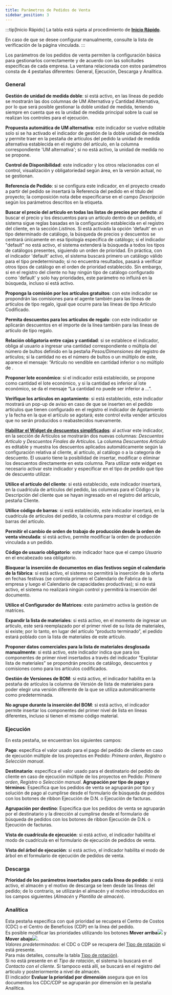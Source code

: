 ```yaml
---
title: Parámetros de Pedidos de Venta
sidebar_position: 3
---
```


:::tip[Inicio Rápido]
La tabla está sujeta al procedimiento de [**Inicio Rápido**](/docs/guide/fast-start).

En caso de que se desee configurar manualmente, consulte la lista de verificación de la página vinculada.
:::

Los parámetros de los pedidos de venta permiten la configuración básica para gestionarlos correctamente y de acuerdo con las solicitudes específicas de cada empresa. La ventana relacionada con estos parámetros consta de 4 pestañas diferentes: General, Ejecución, Descarga y Analítica.

### General 

**Gestión de unidad de medida doble**: si está activo, en las líneas de pedido se mostrarán las dos columnas de UM Alternativa y Cantidad Alternativa, por lo que será posible gestionar la doble unidad de medida, teniendo siempre en cuenta que es la unidad de medida principal sobre la cual se realizan los controles para el ejecución.  

**Propuesta automática de UM alternativa**: este indicador se vuelve editable solo si se ha activado el indicador de gestión de la doble unidad de medida y permite traer en la pestaña de artículos del pedido la unidad de medida alternativa establecida en el registro del artículo, en la columna correspondiente 'UM alternativa'; si no está activo, la unidad de medida no se propone.  

**Control de Disponibilidad**: este indicador y los otros relacionados con el control, visualización y obligatoriedad según área, en la versión actual, no se gestionan.  

**Referencia de Pedido**: si se configura este indicador, en el proyecto creado a partir del pedido se insertará la Referencia del pedido en el título del proyecto; la composición nota debe especificarse en el campo *Descripción* según los parámetros descritos en la etiqueta.  

**Buscar el precio del artículo en todas las listas de precios por defecto**: al buscar el precio y los descuentos para un artículo dentro de un pedido, el sistema sigue reglas basadas en la configuración establecida en el registro del cliente, en la sección *Listinos*. Si está activada la opción 'default' en un tipo determinado de catálogo, la búsqueda de precios y descuentos se centrará únicamente en esa tipología específica de catálogo; si el indicador "default" no está activo, el sistema extenderá la búsqueda a todos los tipos de catálogos presentes, siguiendo un orden de prioridad. En práctica, con el indicador 'default' activo, el sistema buscará primero un catálogo válido para el tipo predeterminado; si no encuentra resultados, pasará a verificar otros tipos de catálogo en el orden de prioridad establecido. Sin embargo, si en el registro del cliente no hay ningún tipo de catálogo configurado como 'default' y solo hay prioridades, este parámetro no influirá en la búsqueda, incluso si está activo.  

**Proponga la comisión por los artículos gratuitos**: con este indicador se propondrán las comisiones para el agente también para las líneas de artículos de tipo regalo, igual que ocurre para las líneas de tipo Artículo Codificado.  

**Permita descuentos para los artículos de regalo**: con este indicador se aplicarán descuentos en el importe de la línea también para las líneas de artículo de tipo regalo.  

**Relación obligatoria entre cajas y cantidad**: si se establece el indicador, obliga al usuario a ingresar una cantidad correspondiente o múltipla del número de bultos definido en la pestaña *Pesos/Dimensiones* del registro de artículos; si la cantidad no es el número de bultos o un múltiplo de este, aparece el mensaje: “Artículo no vendible en cantidad inferior o no múltiplo de .  

**Proponer lote económico**: si el indicador está establecido, se propone como cantidad el lote económico, y si la cantidad es inferior al lote económico, se da el mensaje “La cantidad no puede ser inferior a …”.  

**Verifique los artículos en agotamiento**: si está establecido, este indicador mostrará un pop-up de aviso en caso de que se inserten en el pedido artículos que tienen configurado en el registro el indicador de Agotamiento y la fecha en la que el artículo se agotará; este control evita vender artículos que no serán producidos o reabastecidos nuevamente.  

**[Habilitar el Widget de descuentos simplificados](/docs/sales/sales-flow/discount-widget)**: al activar este indicador, en la sección de Artículos se mostrarán dos nuevas columnas: *Descuentos Artículo* y *Descuentos Finales de Artículos*. La columna *Descuentos Artículo* es editable y muestra los descuentos aplicados automáticamente según la configuración relativa al cliente, al artículo, al catálogo o a la categoría de descuento. El usuario tiene la posibilidad de insertar, modificar o eliminar los descuentos directamente en esta columna. Para utilizar este widget es necesario activar este indicador y especificar en el tipo de pedido qué tipo de descuento utilizar.  

**Utilice el artículo del cliente**: si está establecido, este indicador insertará, en la cuadrícula de artículos del pedido, las columnas para el Código y la Descripción del cliente que se hayan ingresado en el registro del artículo, pestaña Cliente.  

**Utilice código de barras**: si está establecido, este indicador insertará, en la cuadrícula de artículos del pedido, la columna para mostrar el código de barras del artículo.  

**Permitir el cambio de orden de trabajo de producción desde la orden de venta vinculada**: si está activo, permite modificar la orden de producción vinculada a un pedido.  

**Código de usuario obligatorio**: este indicador hace que el campo *Usuario* en el encabezado sea obligatorio.  

**Bloquear la inserción de documentos en días festivos según el calendario de la fábrica**: si está activo, el sistema no permitirá la inserción de la oferta en fechas festivas (se controla primero el Calendario de Fabrica de la empresa y luego el Calendario de capacidades productivas); si no está activo, el sistema no realizará ningún control y permitirá la inserción del documento.  

**Utilice el Configurador de Matrices**: este parámetro activa la gestión de matrices.  

**Expandir la lista de materiales**: si está activo, en el momento de ingresar un artículo, este será reemplazado por el primer nivel de su lista de materiales, si existe; por lo tanto, en lugar del artículo “producto terminado”, el pedido estará poblado con la lista de materiales de este artículo.  

**Proponer datos comerciales para la lista de materiales desglosada manualmente**: si está activo, este indicador indica que para los componentes de primer nivel insertados a través del indicador “Explotar lista de materiales” se propondrán precios de catálogo, descuentos y comisiones como para los artículos codificados.  

**Gestión de Versiones de BOM**: si está activo, el indicador habilita en la pestaña de artículos la columna de Versión de lista de materiales para poder elegir una versión diferente de la que se utiliza automáticamente como predeterminada.  

**No agrupe durante la inserción del BOM**: si está activo, el indicador permite insertar los componentes del primer nivel de lista en líneas diferentes, incluso si tienen el mismo código material.  

### Ejecución

En esta pestaña, se encuentran los siguientes campos:  

**Pago**: especifica el valor usado para el pago del pedido de cliente en caso de ejecución múltiple de los proyectos en Pedido: *Primera orden*, *Registro* o *Selección manual*.  

**Destinatario**: especifica el valor usado para el destinatario del pedido de cliente en caso de ejecución múltiple de los proyectos en Pedido: *Primera orden*, *Registro* o *Selección manual*.
**Agrupación por tipo de pago y términos**: Especifica que los pedidos de venta se agruparán por tipo y solución de pago al cumplirse desde el formulario de búsqueda de pedidos con los botones de ribbon Ejecución de D.N. o Ejecución de facturas.  

**Agrupación por destino**: Especifica que los pedidos de venta se agruparán por el destinatario y la dirección al cumplirse desde el formulario de búsqueda de pedidos con los botones de ribbon Ejecución de D.N. o Ejecución de facturas.  

**Vista de cuadrícula de ejecución**: si está activo, el indicador habilita el modo de cuadrícula en el formulario de ejecución de pedidos de venta.  

**Vista del árbol de ejecución**: si está activo, el indicador habilita el modo de árbol en el formulario de ejecución de pedidos de venta.  

### Descarga 

**Prioridad de los parámetros insertados para cada línea de pedido**: si está activo, el almacén y el motivo de descarga se leen desde las líneas del pedido; de lo contrario, se utilizarán el almacén y el motivo introducidos en los campos siguientes (*Almacén* y *Plantilla de almacén*).

### Analítica 

Esta pestaña especifica con qué prioridad se recupera el Centro de Costos (CDC) o el Centro de Beneficios (CDP) en la línea del pedido.  
Es posible modificar las prioridades utilizando los botones **Mover arriba**![](/img/neutral/common/move-up.png) y **Mover abajo**![](/img/neutral/common/delete-cc.png).  
*Valores predeterminados*: el CDC o CDP se recupera del [Tipo de rotación](/docs/configurations/tables/sales/sales-turnover) si está presente.  
Para más detalles, consulte la tabla [Tipo de rotación)](/docs/configurations/tables/sales/sales-turnover).  
Si no está presente en el *Tipo de rotación*, el sistema lo buscará en el *Contacto con el cliente*. Si tampoco está allí, se buscará en el registro del artículo y posteriormente a nivel de almacén.  
El indicador **Evaluar la prioridad por dimensión** asegura que en los documentos los CDC/CDP se agruparán por dimensión en la pestaña Analítica.

